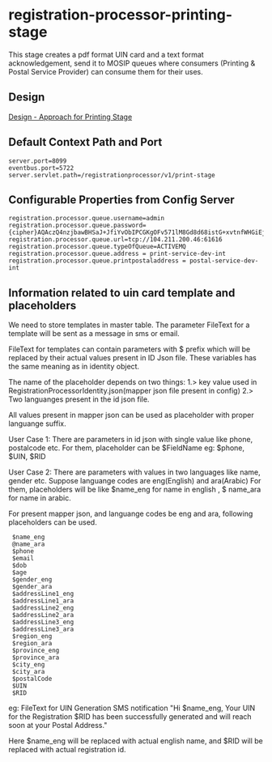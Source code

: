 # registration-processor-printing-stage

This stage creates a pdf format UIN card and a text format acknowledgement, send it to MOSIP queues where consumers (Printing & Postal Service Provider) can consume them for their uses.

## Design

[Design - Approach for Printing Stage](https://github.com/mosip/registration/blob/master/design/registration-processor/Approach_for_printing_stage.md)

## Default Context Path and Port
```
server.port=8099
eventbus.port=5722
server.servlet.path=/registrationprocessor/v1/print-stage
```
## Configurable Properties from Config Server
```
registration.processor.queue.username=admin
registration.processor.queue.password={cipher}AQAczQ4nzjbawBHSaJ+JfiYvObIPCGKgOFv571lM8Gd8d68istG+xvtnfWHGiEjO30+QJ8F5qqMIrwXru0OO/wc/WRIaGbzLZMMtird1BtUts9OceZFHG50DZYAsKwqCvtPpgEkS5dUhEjaZXtnMiysJlyTSQHYLIpC3TUjGC2v1wi9Tc6oEMH99gSNG719kSucq77IKD5lUnwdPBBBaqQ2ExzS40ZJppo7RgvVj0YZ1zoJcIyihRsSEUr3GZmcBtyUxJENQbbPNFfFBzPvUmtPw1kkrnYt6KJDeBQNhA5klYmcBzBoWErc0Qq5xraNrgfLjQGbZPCMsRGgvcwEJ1hO6nkq8fBYB1TvX+owCbBKJ+zX6sqn3CnDUY6W3ocdofN8=
registration.processor.queue.url=tcp://104.211.200.46:61616
registration.processor.queue.typeOfQueue=ACTIVEMQ
registration.processor.queue.address = print-service-dev-int
registration.processor.queue.printpostaladdress = postal-service-dev-int
```
## Information related to uin card template and placeholders
We need to store templates in master table.
The parameter FileText for a template will be sent as a message in sms or email.

FileText for templates can contain parameters with $ prefix which will be replaced by their actual values present in ID Json file. These variables has the same meaning as in identity object. 

The name of the placeholder depends on two things:
1.> key value used in RegistrationProcessorIdentity.json(mapper json file present in config)
2.> Two languanges present in the id json file.

All values present in mapper json can be used as placeholder with proper languange suffix.

User Case 1: 
There are parameters in id json with single value like phone, postalcode etc.
For them, placeholder can be $FieldName
eg: $phone, $UIN, $RID

User Case 2:
There are parameters with values in two languages like name, gender etc.
Suppose languange codes are eng(English) and ara(Arabic)
For them, placeholders will be like $name_eng for name in english , $ name_ara for name in arabic.

For present mapper json, and languange codes be eng and ara, following placeholders can be used.

	 $name_eng
	 @name_ara
	 $phone
	 $email
	 $dob
	 $age
	 $gender_eng
	 $gender_ara
	 $addressLine1_eng
	 $addressLine1_ara
	 $addressLine2_eng
	 $addressLine2_ara
	 $addressLine3_eng
	 $addressLine3_ara
	 $region_eng
	 $region_ara
	 $province_eng
	 $province_ara
	 $city_eng
	 $city_ara
	 $postalCode
	 $UIN
	 $RID
	 
eg: FileText for UIN Generation SMS notification
"Hi $name_eng,
	Your UIN for the Registration $RID has been successfully generated and will reach soon at your Postal Address."
	
Here $name_eng will be replaced with actual english name, and $RID will be replaced with actual registration id.


